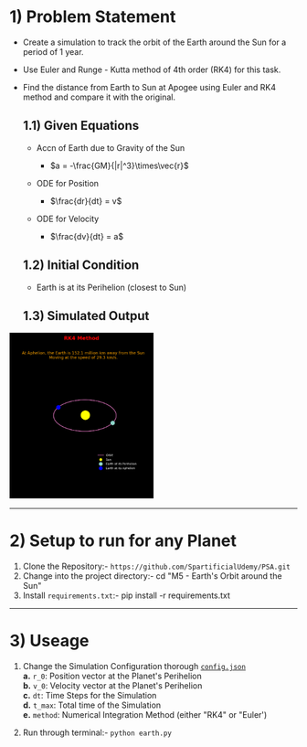 # 1) Problem Statement

* Create a simulation to track the orbit of the Earth around the Sun for a period of 1 year.
* Use Euler and Runge - Kutta method of 4th order (RK4) for this task.
* Find the distance from Earth to Sun at Apogee using Euler and RK4 method and compare it with the original.

   ## 1.1) Given Equations

   * Accn of Earth due to Gravity of the Sun 
       * $a = -\frac{GM}{|r|^3}\times\vec{r}$
   
   * ODE for Position
       * $\frac{dr}{dt} = v$ 
   
   * ODE for Velocity
      * $\frac{dv}{dt} = a$
   
   ## 1.2) Initial Condition
   * Earth is at its Perihelion (closest to Sun)
   
   ## 1.3) Simulated Output
<img src="earth_orbit.png" alt="Orbit of the Earth" width=50%>


---

# 2) Setup to run for any Planet
1. Clone the Repository:- `https://github.com/SpartificialUdemy/PSA.git`
2. Change into the project directory:- cd "M5 - Earth's Orbit around the Sun"
4. Install `requirements.txt`:- pip install -r requirements.txt

---

# 3) Useage
1. Change the Simulation Configuration thorough [`config.json`](https://github.com/SpartificialUdemy/PSA/blob/main/M5%20-%20Earth's%20Orbit%20around%20the%20Sun/config.json)              
   **a.** `r_0`: Position vector at the Planet's Perihelion              
   **b.** `v_0`: Velocity vector at the Planet's Perihelion           
   **c.** `dt`: Time Steps for the Simulation          
   **d.** `t_max`: Total time of the Simulation                             
   **e.** `method`: Numerical Integration Method (either "RK4" or "Euler')             
   
2. Run through terminal:- `python earth.py`

